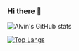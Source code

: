 ### Hi there 👋

![Alvin's GitHub stats](https://github-readme-stats.vercel.app/api?username=alvinphilips&show_icons=true&count_private=true&hide=stars,issues)

[![Top Langs](https://github-readme-stats.vercel.app/api/top-langs/?username=alvinphilips&layout=compact&exclude_repo=byzantine)](https://github.com/anuraghazra/github-readme-stats)



<!--
**polarvoid/polarvoid** is a ✨ _special_ ✨ repository because its `README.md` (this file) appears on your GitHub profile.

Here are some ideas to get you started:

- 🔭 I’m currently working on ...
- 🌱 I’m currently learning ...
- 👯 I’m looking to collaborate on ...
- 🤔 I’m looking for help with ...
- 💬 Ask me about ...
- 📫 How to reach me: ...
- 😄 Pronouns: ...
- ⚡ Fun fact: ...
-->
